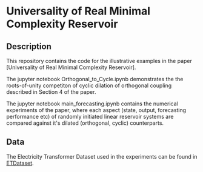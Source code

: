 # Universality of Real Minimal Complexity Reservoir

## Description
This repository contains the code for the illustrative examples in the paper [Universality of Real Minimal Complexity Reservoir].

The jupyter notebook Orthogonal_to_Cycle.ipynb demonstrates the the roots-of-unity competiton of cyclic dilation of orthogonal coupling described in Section 4 of the paper.

The jupyter notebook main_forecasting.ipynb contains the numerical experiments of the paper, where each aspect (state, output, forecasting performance etc) of randomly initiated linear reservoir systems are compared against it's dilated (orthogonal, cyclic) counterparts. 

## Data
The Electricity Transformer Dataset used in the experiments can be found in [ETDataset](https://github.com/zhouhaoyi/ETDataset).
